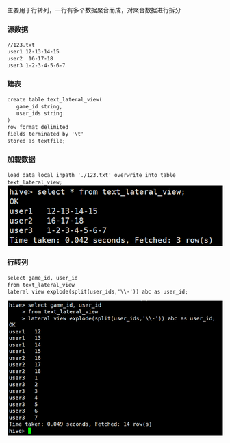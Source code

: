 主要用于行转列，一行有多个数据聚合而成，对聚合数据进行拆分

### 源数据
```
//123.txt
user1 12-13-14-15
user2  16-17-18
user3 1-2-3-4-5-6-7
```

### 建表
```
create table text_lateral_view(
   game_id string,
   user_ids string
)
row format delimited
fields terminated by '\t'
stored as textfile;
```
### 加载数据
`load data local inpath './123.txt' overwrite into table text_lateral_view;`
![image](https://github.com/Default-loves/BigData/blob/master/pic/QQ%E6%88%AA%E5%9B%BE20190419103542.png?raw=true)

### 行转列
```
select game_id, user_id
from text_lateral_view
lateral view explode(split(user_ids,'\\-')) abc as user_id;
```
![image](https://github.com/Default-loves/BigData/blob/master/pic/QQ%E6%88%AA%E5%9B%BE20190419103556.png?raw=true)
